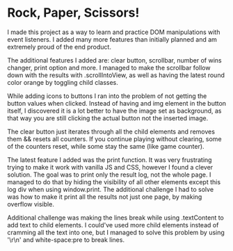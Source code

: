# Rock, Paper, Scissors!

I made this project as a way to learn and practice DOM manipulations with event listeners. I added many more features than initially planned and am extremely proud of the end product.

The additional features I added are: clear button, scrollbar, number of wins changer, print option and more. I managed to make the scrollbar follow down with the results with .scrollIntoView, as well as having the latest round color orange by toggling child classes.

While adding icons to buttons I ran into the problem of not getting the button values when clicked. Instead of having and img element in the button itself, I discovered it is a lot better to have the image set as background, as that way you are still clicking the actual button not the inserted image.

The clear button just iterates through all the child elements and removes them && resets all counters. If you continue playing without clearing, some of the counters reset, while some stay the same (like game counter).

The latest feature I added was the print function. It was very frustrating trying to make it work with vanilla JS and CSS, however I found a clever solution. The goal was to print only the result log, not the whole page. I managed to do that by hiding the visibility of all other elements except this log div when using window.print. The additional challenge I had to solve was how to make it print all the results not just one page, by making overflow visible.

Additional challenge was making the lines break while using .textContent to add text to child elements. I could've used more child elements instead of cramming all the text into one, but I managed to solve this problem by using '\r\n' and white-space:pre to break lines.